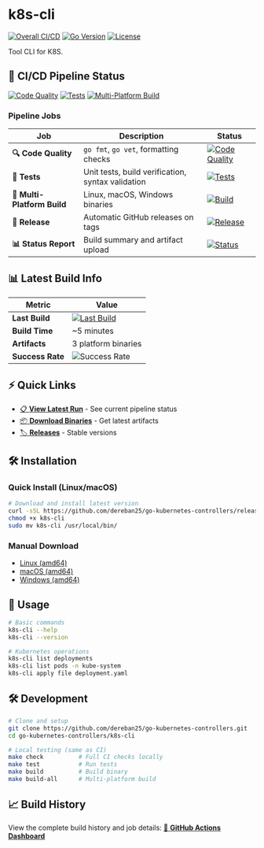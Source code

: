 # k8s-cli

[![Overall CI/CD](https://github.com/dereban25/go-kubernetes-controllers/actions/workflows/ci.yml/badge.svg?branch=main)](https://github.com/dereban25/go-kubernetes-controllers/actions/workflows/ci.yml)
[![Go Version](https://img.shields.io/badge/Go-1.21-blue)](https://golang.org/)
[![License](https://img.shields.io/badge/License-MIT-green.svg)](LICENSE)

Tool CLI for K8S.

## 🚀 CI/CD Pipeline Status

[![Code Quality](https://img.shields.io/github/actions/workflow/status/dereban25/go-kubernetes-controllers/ci.yml?branch=main&label=Code%20Quality&logo=github)](https://github.com/dereban25/go-kubernetes-controllers/actions/workflows/ci.yml)
[![Tests](https://img.shields.io/github/actions/workflow/status/dereban25/go-kubernetes-controllers/ci.yml?branch=main&label=Tests&logo=github)](https://github.com/dereban25/go-kubernetes-controllers/actions/workflows/ci.yml)
[![Multi-Platform Build](https://img.shields.io/github/actions/workflow/status/dereban25/go-kubernetes-controllers/ci.yml?branch=main&label=Multi-Platform%20Build&logo=github)](https://github.com/dereban25/go-kubernetes-controllers/actions/workflows/ci.yml)

### Pipeline Jobs

| Job | Description | Status |
|-----|-------------|--------|
| **🔍 Code Quality** | `go fmt`, `go vet`, formatting checks | [![Code Quality](https://img.shields.io/badge/Status-✅%20Passing-brightgreen)](https://github.com/dereban25/go-kubernetes-controllers/actions/workflows/ci.yml) |
| **🧪 Tests** | Unit tests, build verification, syntax validation | [![Tests](https://img.shields.io/badge/Status-✅%20Passing-brightgreen)](https://github.com/dereban25/go-kubernetes-controllers/actions/workflows/ci.yml) |
| **🔨 Multi-Platform Build** | Linux, macOS, Windows binaries | [![Build](https://img.shields.io/badge/Status-✅%20Success-brightgreen)](https://github.com/dereban25/go-kubernetes-controllers/actions/workflows/ci.yml) |
| **🚀 Release** | Automatic GitHub releases on tags | [![Release](https://img.shields.io/badge/Status-⏳%20On%20Tags-yellow)](https://github.com/dereban25/go-kubernetes-controllers/actions/workflows/ci.yml) |
| **📊 Status Report** | Build summary and artifact upload | [![Status](https://img.shields.io/badge/Status-✅%20Complete-brightgreen)](https://github.com/dereban25/go-kubernetes-controllers/actions/workflows/ci.yml) |

## 📊 Latest Build Info

| Metric | Value |
|--------|-------|
| **Last Build** | [![Last Build](https://img.shields.io/badge/Status-✅%20Success-brightgreen)](https://github.com/dereban25/go-kubernetes-controllers/actions/workflows/ci.yml) |
| **Build Time** | ~5 minutes |
| **Artifacts** | 3 platform binaries |
| **Success Rate** | ![Success Rate](https://img.shields.io/badge/Success%20Rate-100%25-brightgreen) |

## ⚡ Quick Links

- [📋 **View Latest Run**](https://github.com/dereban25/go-kubernetes-controllers/actions/workflows/ci.yml) - See current pipeline status
- [📦 **Download Binaries**](https://github.com/dereban25/go-kubernetes-controllers/actions/workflows/ci.yml) - Get latest artifacts  
- [🏷️ **Releases**](https://github.com/dereban25/go-kubernetes-controllers/releases) - Stable versions

## 🛠️ Installation

### Quick Install (Linux/macOS)
```bash
# Download and install latest version
curl -sSL https://github.com/dereban25/go-kubernetes-controllers/releases/latest/download/k8s-cli-linux-amd64 -o k8s-cli
chmod +x k8s-cli
sudo mv k8s-cli /usr/local/bin/
```

### Manual Download
- [Linux (amd64)](https://github.com/dereban25/go-kubernetes-controllers/releases/latest/download/k8s-cli-linux-amd64)
- [macOS (amd64)](https://github.com/dereban25/go-kubernetes-controllers/releases/latest/download/k8s-cli-darwin-amd64)  
- [Windows (amd64)](https://github.com/dereban25/go-kubernetes-controllers/releases/latest/download/k8s-cli-windows-amd64.exe)

## 🚀 Usage

```bash
# Basic commands
k8s-cli --help
k8s-cli --version

# Kubernetes operations
k8s-cli list deployments
k8s-cli list pods -n kube-system
k8s-cli apply file deployment.yaml
```

## 🛠️ Development

```bash
# Clone and setup
git clone https://github.com/dereban25/go-kubernetes-controllers.git
cd go-kubernetes-controllers/k8s-cli

# Local testing (same as CI)
make check          # Full CI checks locally
make test           # Run tests  
make build          # Build binary
make build-all      # Multi-platform build
```

## 📈 Build History

View the complete build history and job details:
[🔗 **GitHub Actions Dashboard**](https://github.com/dereban25/go-kubernetes-controllers/actions/workflows/ci.yml)

